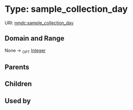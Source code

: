 
# Type: sample_collection_day




URI: [nmdc:sample_collection_day](https://microbiomedata/meta/sample_collection_day)


## Domain and Range

None ->  <sub>OPT</sub> [Integer](types/Integer.md)

## Parents


## Children


## Used by

